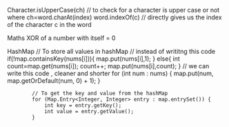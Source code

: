 Character.isUpperCase(ch)  // to check for a character is upper case or not where ch=word.charAt(index)
word.indexOf(c)            // directly gives us the index of the character c in the word

Maths
XOR of a number with itself = 0

HashMap 
            // To store all values in hashMap
            // instead of writitng this code 
            if(!map.containsKey(nums[i])){
                map.put(nums[i],1);
            }
            else{
                int count=map.get(nums[i]);
                count++;
                map.put(nums[i],count);
            }
            // we can write this code , cleaner and shorter
            for (int num : nums) 
            {
                map.put(num, map.getOrDefault(num, 0) + 1);
            }

            // To get the key and value from the hashMap
            for (Map.Entry<Integer, Integer> entry : map.entrySet()) {
                int key = entry.getKey();
                int value = entry.getValue();
            }